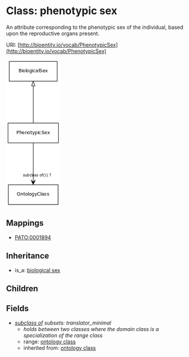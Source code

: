 # Class: phenotypic sex


An attribute corresponding to the phenotypic sex of the individual, based upon the reproductive organs present.

URI: [http://bioentity.io/vocab/PhenotypicSex](http://bioentity.io/vocab/PhenotypicSex)

![img](images/PhenotypicSex.png)
## Mappings

 * [PATO:0001894](http://purl.obolibrary.org/obo/PATO_0001894)
## Inheritance

 *  is_a: [biological sex](BiologicalSex.md)
## Children

## Fields

 * _[subclass of](subclass_of.md) *subsets: translator_minimal*_
    * _holds between two classes where the domain class is a specialization of the range class_
    * range: [ontology class](OntologyClass.md)
    * inherited from: [ontology class](OntologyClass.md)

